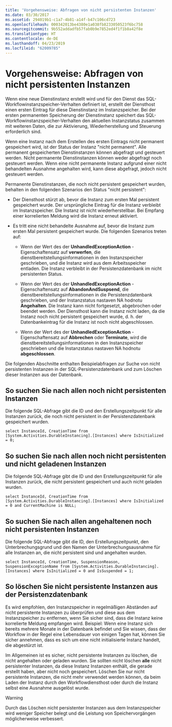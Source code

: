 ```yaml
---
title: 'Vorgehensweise: Abfragen von nicht persistenten Instanzen'
ms.date: 03/30/2017
ms.assetid: 294019b1-c1a7-4b81-a14f-b47c106cd723
ms.openlocfilehash: 000342013be4380e1a038fb8233050523f6bc758
ms.sourcegitcommit: 9b552addadfb57fab0b9e7852ed4f1f1b8a42f8e
ms.translationtype: HT
ms.contentlocale: de-DE
ms.lasthandoff: 04/23/2019
ms.locfileid: "62009785"
---
```

# <a name="how-to-query-for-non-persisted-instances"></a>Vorgehensweise: Abfragen von nicht persistenten Instanzen
Wenn eine neue Dienstinstanz erstellt wird und für den Dienst das SQL-Workflowinstanzspeicher-Verhalten definiert ist, erstellt der Diensthost einen ersten Eintrag für diese Dienstinstanz im Instanzspeicher. Bei der ersten permanenten Speicherung der Dienstinstanz speichert das SQL-Workflowinstanzspeicher-Verhalten den aktuellen Instanzstatus zusammen mit weiteren Daten, die zur Aktivierung, Wiederherstellung und Steuerung erforderlich sind.  
  
 Wenn eine Instanz nach dem Erstellen des ersten Eintrags nicht permanent gespeichert wird, ist der Status der Instanz "nicht permanent". Alle permanent gespeicherten Dienstinstanzen können abgefragt und gesteuert werden. Nicht permanente Dienstinstanzen können weder abgefragt noch gesteuert werden. Wenn eine nicht permanente Instanz aufgrund einer nicht behandelten Ausnahme angehalten wird, kann diese abgefragt, jedoch nicht gesteuert werden.  
  
 Permanente Dienstinstanzen, die noch nicht persistent gespeichert wurden, behalten in den folgenden Szenarios den Status "nicht persistent":  
  
- Der Diensthost stürzt ab, bevor die Instanz zum ersten Mal persistent gespeichert wurde. Der ursprüngliche Eintrag für die Instanz verbleibt im Instanzspeicher. Die Instanz ist nicht wiederherstellbar. Bei Empfang einer korrelierten Meldung wird die Instanz erneut aktiviert.  
  
- Es tritt eine nicht behandelte Ausnahme auf, bevor die Instanz zum ersten Mal persistent gespeichert wurde. Die folgenden Szenarios treten auf:  
  
    - Wenn der Wert des der **UnhandledExceptionAction** -Eigenschaftensatz auf **verwerfen**, die dienstbereitstellungsinformationen in den Instanzspeicher geschrieben, und die Instanz wird aus dem Arbeitsspeicher entladen. Die Instanz verbleibt in der Persistenzdatenbank im nicht persistenten Status.  
  
    - Wenn der Wert des der **UnhandledExceptionAction** -Eigenschaftensatz auf **AbandonAndSuspsend**, die dienstbereitstellungsinformationen in die Persistenzdatenbank geschrieben, und der Instanzstatus nastaven NA hodnotu  **Angehalten**. Die Instanz kann nicht fortgesetzt, abgebrochen oder beendet werden. Der Diensthost kann die Instanz nicht laden, da die Instanz noch nicht persistent gespeichert wurde, d. h. der Datenbankeintrag für die Instanz ist noch nicht abgeschlossen.  
  
    - Wenn der Wert des der **UnhandledExceptionAction** -Eigenschaftensatz auf **Abbrechen** oder **Terminate**, wird die dienstbereitstellungsinformationen in den Instanzspeicher geschrieben und die Instanzstatus nastaven NA hodnotu **abgeschlossen**.  
  
 Die folgenden Abschnitte enthalten Beispielabfragen zur Suche von nicht persistenten Instanzen in der SQL-Persistenzdatenbank und zum Löschen dieser Instanzen aus der Datenbank.  
  
## <a name="to-find-all-instances-not-persisted-yet"></a>So suchen Sie nach allen noch nicht persistenten Instanzen  
 Die folgende SQL-Abfrage gibt die ID und den Erstellungszeitpunkt für alle Instanzen zurück, die noch nicht persistent in der Persistenzdatenbank gespeichert wurden.  
  
```  
select InstanceId, CreationTime from [System.Activities.DurableInstancing].[Instances] where IsInitialized = 0;  
```  
  
## <a name="to-find-all-instances-not-persisted-yet-and-also-not-loaded"></a>So suchen Sie nach allen noch nicht persistenten und nicht geladenen Instanzen  
 Die folgende SQL-Abfrage gibt die ID und den Erstellungszeitpunkt für alle Instanzen zurück, die nicht persistent gespeichert und auch nicht geladen wurden.  
  
```  
select InstanceId, CreationTime from [System.Activities.DurableInstancing].[Instances] where IsInitialized = 0 and CurrentMachine is NULL;  
```  
  
## <a name="to-find-all-suspended-instances-not-persisted-yet"></a>So suchen Sie nach allen angehaltenen noch nicht persistenten Instanzen  
 Die folgende SQL-Abfrage gibt die ID, den Erstellungszeitpunkt, den Unterbrechungsgrund und den Namen der Unterbrechungsausnahme für alle Instanzen an, die nicht persistent sind und angehalten wurden.  
  
```  
select InstanceId, CreationTime, SuspensionReason, SuspensionExceptionName from [System.Activities.DurableInstancing].[Instances] where IsInitialized = 0 and IsSuspended = 1;  
```  
  
## <a name="to-delete-non-persisted-instances-from-the-persistence-database"></a>So löschen Sie nicht persistente Instanzen aus der Persistenzdatenbank  
 Es wird empfohlen, den Instanzspeicher in regelmäßigen Abständen auf nicht persistente Instanzen zu überprüfen und diese aus dem Instanzspeicher zu entfernen, wenn Sie sicher sind, dass die Instanz keine korrelierte Meldung empfangen wird. Beispiel: Wenn eine Instanz sich bereits mehrere Monate in der Datenbank befindet und Sie wissen, dass der Workflow in der Regel eine Lebensdauer von einigen Tagen hat, können Sie sicher annehmen, dass es sich um eine nicht initialisierte Instanz handelt, die abgestürzt ist.  
  
 Im Allgemeinen ist es sicher, nicht persistente Instanzen zu löschen, die nicht angehalten oder geladen wurden. Sie sollten nicht löschen **alle** nicht persistenter Instanzen, da diese Instanz Instanzen enthält, die gerade erstellt haben, aber nicht noch gespeichert. Löschen Sie nur nicht persistente Instanzen, die nicht mehr verwendet werden können, da beim Laden der Instanz durch den Workflowdiensthost oder durch die Instanz selbst eine Ausnahme ausgelöst wurde.  
  
> [!WARNING]
>  Durch das Löschen nicht persistenter Instanzen aus dem Instanzspeicher wird weniger Speicher belegt und die Leistung von Speichervorgängen möglicherweise verbessert.
